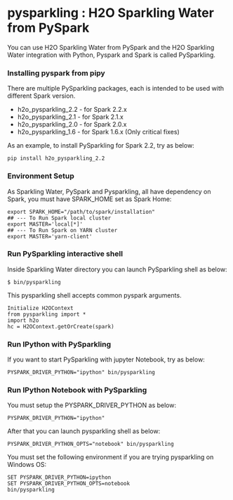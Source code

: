 # pysparkling : H2O Sparkling Water from PySpark #

You can use H2O Sparkling Water from PySpark and the H2O Sparkling Water integration with Python, Pyspark and Spark is called PySparkling.

### Installing pyspark from pipy ###
There are multiple PySparkling packages, each is intended to be used with different Spark version.

- h2o_pysparkling_2.2 - for Spark 2.2.x
- h2o_pysparkling_2.1 - for Spark 2.1.x
- h2o_pysparkling_2.0 - for Spark 2.0.x
- h2o_pysparkling_1.6 - for Spark 1.6.x (Only critical fixes)

As an example, to install PySparkling for Spark 2.2, try as below:
```
pip install h2o_pysparkling_2.2
```
### Environment Setup ###
As Sparkling Water, PySpark and Pysparkling, all have dependency on Spark, you must have SPARK_HOME set as Spark Home:
```
export SPARK_HOME="/path/to/spark/installation"
## --- To Run Spark local cluster
export MASTER='local[*]'
## --- To Run Spark on YARN cluster
export MASTER='yarn-client'

```
### Run PySparkling interactive shell ###

Inside Sparkling Water directory you can launch PySparkling shell as below:
```
$ bin/pysparkling
```
This pysparkling shell accepts common pyspark arguments.
```
Initialize H2OContext
from pysparkling import *
import h2o
hc = H2OContext.getOrCreate(spark)
```
### Run IPython with PySparkling ###
If you want to start PySparkling with jupyter Notebook, try as below:
```
PYSPARK_DRIVER_PYTHON="ipython" bin/pysparkling
```

### Run IPython Notebook with PySparkling ###
You must setup the PYSPARK_DRIVER_PYTHON as below:
```
PYSPARK_DRIVER_PYTHON="ipython" 
```
After that you can launch pysparkling shell as below:
```
PYSPARK_DRIVER_PYTHON_OPTS="notebook" bin/pysparkling
```

You must set the following environment if you are trying pysparkling on Windows OS:
```
SET PYSPARK_DRIVER_PYTHON=ipython
SET PYSPARK_DRIVER_PYTHON_OPTS=notebook
bin/pysparkling
```

